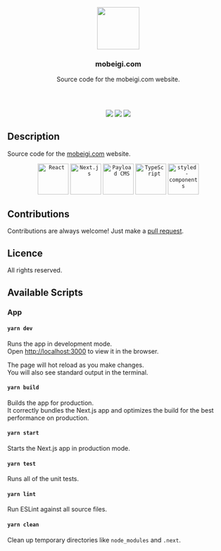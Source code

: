 <p align="center">
<img src="https://mobeigi.com/images/avatar/ai-mo.png" height="96px" width="96px"/>
<br/>
<h3 align="center">mobeigi.com</h3>
<p align="center">Source code for the mobeigi.com website.</p>
<h2></h2>
</p>
<br />

<p align="center">
<a href="../../actions"><img src="https://img.shields.io/github/workflow/status/mobeigi/mobeigi.com/Build,%20Test%20and%20Deploy?style=flat-square" /></a>
<a href="../../issues"><img src="https://img.shields.io/github/issues/mobeigi/mobeigi.com.svg?style=flat-square" /></a>
<a href="../../pulls"><img src="https://img.shields.io/github/issues-pr/mobeigi/mobeigi.com.svg?style=flat-square" /></a> 
</p>

## Description
Source code for the [mobeigi.com](http://mobeigi.com/) website.  

<div align="center">
	<code><img width="70" src="https://user-images.githubusercontent.com/25181517/183897015-94a058a6-b86e-4e42-a37f-bf92061753e5.png" alt="React" title="React"/></code>
	<code><img width="70" src="https://github.com/marwin1991/profile-technology-icons/assets/136815194/5f8c622c-c217-4649-b0a9-7e0ee24bd704" alt="Next.js" title="Next.js"/></code>
  <code><img width="70" src="https://i.imgur.com/hqILHHM.png" alt="Payload CMS" title="Payload CMS"/></code>
	<code><img width="70" src="https://user-images.githubusercontent.com/25181517/183890598-19a0ac2d-e88a-4005-a8df-1ee36782fde1.png" alt="TypeScript" title="TypeScript"/></code>
	<code><img width="70" src="https://github.com/marwin1991/profile-technology-icons/assets/25181517/2a36d1f6-2198-4726-89ac-2148ce46a69a" alt="styled-components" title="styled-components"/></code>
</div>

## Contributions
Contributions are always welcome!
Just make a [pull request](../../pulls).

## Licence
All rights reserved.

## Available Scripts

### App

#### `yarn dev`

Runs the app in development mode.<br />
Open [http://localhost:3000](http://localhost:3000) to view it in the browser.

The page will hot reload as you make changes.<br />
You will also see standard output in the terminal.

#### `yarn build`

Builds the app for production.<br />
It correctly bundles the Next.js app and optimizes the build for the best performance on production.

#### `yarn start`

Starts the Next.js app in production mode.<br />

#### `yarn test`

Runs all of the unit tests.<br />

#### `yarn lint`

Run ESLint against all source files.<br />

#### `yarn clean`

Clean up temporary directories like `node_modules` and `.next`.<br />
